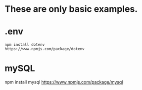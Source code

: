 # These are only basic examples.

# .env
```
npm install dotenv
https://www.npmjs.com/package/dotenv
```


# mySQL
npm install mysql
https://www.npmjs.com/package/mysql

